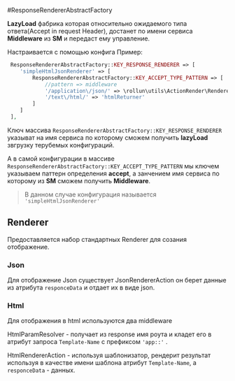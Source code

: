 #ResponseRendererAbstractFactory

**LazyLoad** фабрика которая относительно ожидаемого типа ответа(Accept in request Header), 
 достанет по имени сервиса **Middleware** из **SM** и передаст ему управление.
 
 Настраивается с помощью конфига 
 Пример:
```php
 ResponseRendererAbstractFactory::KEY_RESPONSE_RENDERER => [
    'simpleHtmlJsonRenderer' => [
        ResponseRendererAbstractFactory::KEY_ACCEPT_TYPE_PATTERN => [
            //pattern => middleware
            '/application\/json/' => \rollun\utils\ActionRender\Renderer\Json\JsonRendererAction::class,
            '/text\/html/' => 'htmlReturner'
        ]
    ] 
 ],
```

Ключ массива `ResponseRendererAbstractFactory::KEY_RESPONSE_RENDERER` указыват на имя сервиса по которому 
сможем получить **lazyLoad** звгрузку терубемых конфигураций.

А в самой конфигурации в массиве `ResponseRendererAbstractFactory::KEY_ACCEPT_TYPE_PATTERN` мы ключем указываем паттерн определения **accept**, 
а занчением имя сервиса по которому из **SM** сможем получить **Middleware**.
> В данном случае конфигурация называется `'simpleHtmlJsonRenderer'`

## Renderer

Предоставляется набор стандартных Renderer для созания отображение.

### Json

Для отображение Json существует JsonRendererAction он берет данные из атрибута `responceData` и отдает их в виде json.

### Html

Для отображения в html используются два middleware 

HtmlParamResolver - получает из response имя роута и кладет его в атрибут запроса `Template-Name` c префиксом `'app::'` .

HtmlRendererAction - используя шаблонизатор, рендерит результат используя в качестве имени шаблона атрибут `Template-Name`,
а `responceData` - данных.
